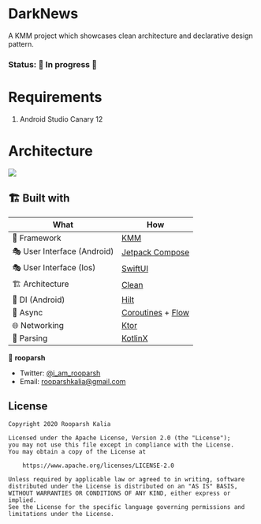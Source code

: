 # DarkNews
A KMM project which showcases clean architecture and declarative design pattern.

### Status: 🚧 In progress 🚧

# Requirements
1. Android Studio Canary 12

# Architecture
<img class='header-img' src='https://raw.githubusercontent.com/mitchtabian/KMM-Playground/test/extras/clean_architecture_kmm.png' />
<br>

## 🏗️️ Built with

| What            | How                        |
|----------------	|------------------------------	|
| 🤖 Framework         | [KMM](https://kotlinlang.org/lp/mobile)         |
| 🎭 User Interface (Android)   | [Jetpack Compose](https://developer.android.com/jetpack/compose)                |
| 🎭 User Interface (Ios)   | [SwiftUI](https://developer.apple.com/documentation/swiftui)                |
| 🏗 Architecture    | [Clean](https://blog.cleancoder.com/uncle-bob/2012/08/13/the-clean-architecture.html)                            |
| 💉 DI (Android)                | [Hilt](https://developer.android.com/training/dependency-injection/hilt-android)                        |
| 🌊 Async            | [Coroutines](https://kotlinlang.org/docs/coroutines-overview.html) + [Flow](https://kotlin.github.io/kotlinx.coroutines/kotlinx-coroutines-core/kotlinx.coroutines.flow/-flow/)                |
| 🌐 Networking        | [Ktor](https://ktor.io/)                        |
| 📄 Parsing            | [KotlinX](https://kotlinlang.org/docs/serialization.html)                            |

👤 **rooparsh**

* Twitter: <a href="https://twitter.com/i_am_rooparsh" target="_blank">@i_am_rooparsh</a>
* Email: rooparshkalia@gmail.com

## License

```
Copyright 2020 Rooparsh Kalia

Licensed under the Apache License, Version 2.0 (the "License");
you may not use this file except in compliance with the License.
You may obtain a copy of the License at

    https://www.apache.org/licenses/LICENSE-2.0

Unless required by applicable law or agreed to in writing, software
distributed under the License is distributed on an "AS IS" BASIS,
WITHOUT WARRANTIES OR CONDITIONS OF ANY KIND, either express or implied.
See the License for the specific language governing permissions and
limitations under the License.
```
